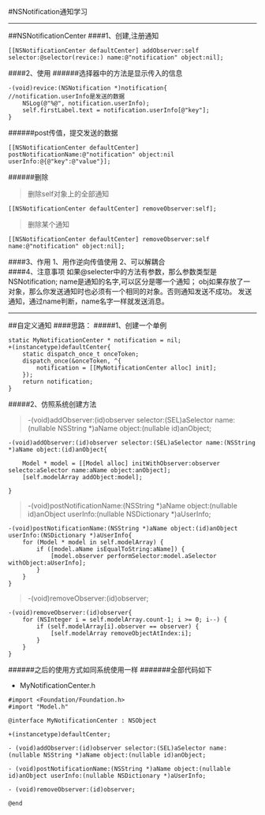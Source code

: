#NSNotification通知学习

---

##NSNotificationCenter
####1、创建,注册通知
```
[[NSNotificationCenter defaultCenter] addObserver:self selector:@selector(revice:) name:@"notification" object:nil];
```
####2、使用
######选择器中的方法是显示传入的信息
```
-(void)revice:(NSNotification *)notification{
//notification.userInfo是发送的数据
    NSLog(@"%@", notification.userInfo);
    self.firstLabel.text = notification.userInfo[@"key"];
}
```
######post传值，提交发送的数据
```
[[NSNotificationCenter defaultCenter] postNotificationName:@"notification" object:nil userInfo:@{@"key":@"value"}];
```
######删除
>删除self对象上的全部通知
```
[[NSNotificationCenter defaultCenter] removeObserver:self];
```
>删除某个通知
```
[[NSNotificationCenter defaultCenter] removeObserver:self name:@"notification" object:nil];
```

####3、作用
    1、用作逆向传值使用
    2、可以解耦合    
####4、注意事项
    如果@selecter中的方法有参数，那么参数类型是NSNotification; 
        name是通知的名字,可以区分是哪一个通知；
        obj如果存放了一对象，那么你发送通知时也必须有一个相同的对象。否则通知发送不成功。
    发送通知，通过name判断，name名字一样就发送消息。

---

##自定义通知
####思路：
#####1、创建一个单例
```
static MyNotificationCenter * notification = nil;
+(instancetype)defaultCenter{
    static dispatch_once_t onceToken;
    dispatch_once(&onceToken, ^{
        notification = [[MyNotificationCenter alloc] init];
    });
    return notification;
}
```
#####2、仿照系统创建方法
> -(void)addObserver:(id)observer selector:(SEL)aSelector name:(nullable NSString *)aName object:(nullable id)anObject;

```
-(void)addObserver:(id)observer selector:(SEL)aSelector name:(NSString *)aName object:(id)anObject{
    
    Model * model = [[Model alloc] initWithObserver:observer selecto:aSelector name:aName object:anObject];
    [self.modelArray addObject:model];
    
}
```

>-(void)postNotificationName:(NSString *)aName object:(nullable id)anObject userInfo:(nullable NSDictionary *)aUserInfo;

```
-(void)postNotificationName:(NSString *)aName object:(id)anObject userInfo:(NSDictionary *)aUserInfo{
    for (Model * model in self.modelArray) {
        if ([model.aName isEqualToString:aName]) {
            [model.observer performSelector:model.aSelector withObject:aUserInfo];
        }
    }
}
```

>-(void)removeObserver:(id)observer;

```
-(void)removeObserver:(id)observer{
    for (NSInteger i = self.modelArray.count-1; i >= 0; i--) {
        if (self.modelArray[i].observer == observer) {
            [self.modelArray removeObjectAtIndex:i];
        }
    }
}
```

######之后的使用方式如同系统使用一样
#######全部代码如下
- MyNotificationCenter.h

```
#import <Foundation/Foundation.h>
#import "Model.h"

@interface MyNotificationCenter : NSObject

+(instancetype)defaultCenter;

- (void)addObserver:(id)observer selector:(SEL)aSelector name:(nullable NSString *)aName object:(nullable id)anObject;

- (void)postNotificationName:(NSString *)aName object:(nullable id)anObject userInfo:(nullable NSDictionary *)aUserInfo;

- (void)removeObserver:(id)observer;

@end
```
